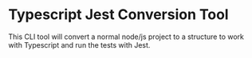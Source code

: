 # Typescript Jest Conversion Tool

This CLI tool will convert a normal node/js project to a structure to work with Typescript and run the tests with Jest.